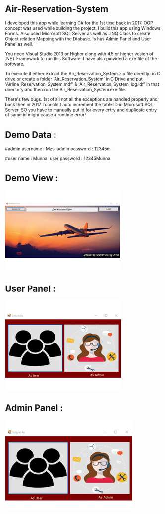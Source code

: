 # Air-Reservation-System
I developed this app while learning C# for the 1st time back in 2017. OOP concept was used while building the project. I build this app using Windows Forms. Also used Microsoft SQL Server as well as LINQ Class to create Object relation Mapping with the Dtabase. Is has Admin Panel and User Panel as well.

You need Visual Studio 2013 or Higher along with 4.5 or higher vesion of .NET Framework to run this Software. I have also provided a exe file of the software.

To execute it either extract the Air_Reservation_System.zip file directly on C drive or create a folder 'Air_Reservation_System' in C Drive and put 'Airline_Reservation_System.mdf' & 'Air_Reservation_System_log.ldf' in that directory and then run the Air_Reservation_System.exe file.

There's few bugs. 1st of all not all the exceptions are handled properly and back then in 2017 I couldn't auto increment the table ID in Microsoft SQL Server. SO you have to manually put id for every entry and duplicate entry of same id might cause a runtime error!

# Demo Data :
#admin username : Mzs, admin password : 12345m

#user name : Munna, user password : 12345Munna

# Demo View :
<img src="demo/basic.gif" title="air-reservation-basic"/>

# User Panel :
<img src="demo/user-panel.gif" title="air-reservation-user"/>

# Admin Panel :
<img src="demo/admin-panel.gif" title="air-reservation-admin"/>
